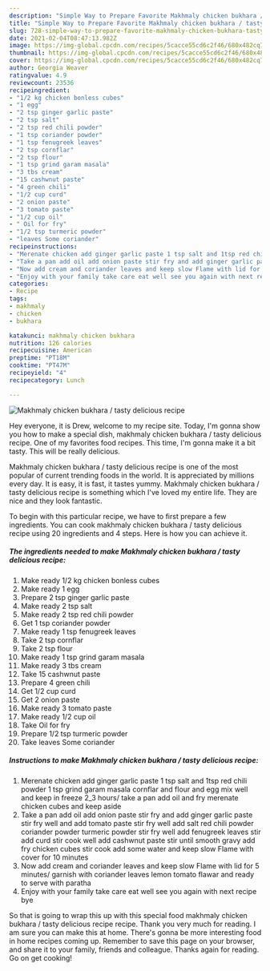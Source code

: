```yaml
---
description: "Simple Way to Prepare Favorite Makhmaly chicken bukhara / tasty delicious recipe"
title: "Simple Way to Prepare Favorite Makhmaly chicken bukhara / tasty delicious recipe"
slug: 728-simple-way-to-prepare-favorite-makhmaly-chicken-bukhara-tasty-delicious-recipe
date: 2021-02-04T08:47:13.982Z
image: https://img-global.cpcdn.com/recipes/5cacce55cd6c2f46/680x482cq70/makhmaly-chicken-bukhara-tasty-delicious-recipe-recipe-main-photo.jpg
thumbnail: https://img-global.cpcdn.com/recipes/5cacce55cd6c2f46/680x482cq70/makhmaly-chicken-bukhara-tasty-delicious-recipe-recipe-main-photo.jpg
cover: https://img-global.cpcdn.com/recipes/5cacce55cd6c2f46/680x482cq70/makhmaly-chicken-bukhara-tasty-delicious-recipe-recipe-main-photo.jpg
author: Georgia Weaver
ratingvalue: 4.9
reviewcount: 23536
recipeingredient:
- "1/2 kg chicken bonless cubes"
- "1 egg"
- "2 tsp ginger garlic paste"
- "2 tsp salt"
- "2 tsp red chili powder"
- "1 tsp coriander powder"
- "1 tsp fenugreek leaves"
- "2 tsp cornflar"
- "2 tsp flour"
- "1 tsp grind garam masala"
- "3 tbs cream"
- "15 cashwnut paste"
- "4 green chili"
- "1/2 cup curd"
- "2 onion paste"
- "3 tomato paste"
- "1/2 cup oil"
- " Oil for fry"
- "1/2 tsp turmeric powder"
- "leaves Some coriander"
recipeinstructions:
- "Merenate chicken add ginger garlic paste 1 tsp salt and 1tsp red chili powder 1 tsp grind garam masala cornflar and flour and egg mix well and keep in freeze 2_3 hours/ take a pan add oil and fry merenate chicken cubes and keep aside"
- "Take a pan add oil add onion paste stir fry and add ginger garlic paste stir fry well and add tomato paste stir fry well add salt red chili powder coriander powder turmeric powder stir fry well add fenugreek leaves stir add curd stir cook well add cashwnut paste stir until smooth gravy add fry chicken cubes stir cook add some water and keep slow Flame with cover for 10 minutes"
- "Now add cream and coriander leaves and keep slow Flame with lid for 5 minutes/ garnish with coriander leaves lemon tomato flawar and ready to serve with paratha"
- "Enjoy with your family take care eat well see you again with next recipe bye"
categories:
- Recipe
tags:
- makhmaly
- chicken
- bukhara

katakunci: makhmaly chicken bukhara 
nutrition: 126 calories
recipecuisine: American
preptime: "PT18M"
cooktime: "PT47M"
recipeyield: "4"
recipecategory: Lunch

---
```



![Makhmaly chicken bukhara / tasty delicious recipe](https://img-global.cpcdn.com/recipes/5cacce55cd6c2f46/680x482cq70/makhmaly-chicken-bukhara-tasty-delicious-recipe-recipe-main-photo.jpg)

Hey everyone, it is Drew, welcome to my recipe site. Today, I'm gonna show you how to make a special dish, makhmaly chicken bukhara / tasty delicious recipe. One of my favorites food recipes. This time, I'm gonna make it a bit tasty. This will be really delicious.



Makhmaly chicken bukhara / tasty delicious recipe is one of the most popular of current trending foods in the world. It is appreciated by millions every day. It is easy, it is fast, it tastes yummy. Makhmaly chicken bukhara / tasty delicious recipe is something which I've loved my entire life. They are nice and they look fantastic.


To begin with this particular recipe, we have to first prepare a few ingredients. You can cook makhmaly chicken bukhara / tasty delicious recipe using 20 ingredients and 4 steps. Here is how you can achieve it.

<!--inarticleads1-->

##### The ingredients needed to make Makhmaly chicken bukhara / tasty delicious recipe:

1. Make ready 1/2 kg chicken bonless cubes
1. Make ready 1 egg
1. Prepare 2 tsp ginger garlic paste
1. Make ready 2 tsp salt
1. Make ready 2 tsp red chili powder
1. Get 1 tsp coriander powder
1. Make ready 1 tsp fenugreek leaves
1. Take 2 tsp cornflar
1. Take 2 tsp flour
1. Make ready 1 tsp grind garam masala
1. Make ready 3 tbs cream
1. Take 15 cashwnut paste
1. Prepare 4 green chili
1. Get 1/2 cup curd
1. Get 2 onion paste
1. Make ready 3 tomato paste
1. Make ready 1/2 cup oil
1. Take  Oil for fry
1. Prepare 1/2 tsp turmeric powder
1. Take leaves Some coriander




<!--inarticleads2-->

##### Instructions to make Makhmaly chicken bukhara / tasty delicious recipe:

1. Merenate chicken add ginger garlic paste 1 tsp salt and 1tsp red chili powder 1 tsp grind garam masala cornflar and flour and egg mix well and keep in freeze 2_3 hours/ take a pan add oil and fry merenate chicken cubes and keep aside
1. Take a pan add oil add onion paste stir fry and add ginger garlic paste stir fry well and add tomato paste stir fry well add salt red chili powder coriander powder turmeric powder stir fry well add fenugreek leaves stir add curd stir cook well add cashwnut paste stir until smooth gravy add fry chicken cubes stir cook add some water and keep slow Flame with cover for 10 minutes
1. Now add cream and coriander leaves and keep slow Flame with lid for 5 minutes/ garnish with coriander leaves lemon tomato flawar and ready to serve with paratha
1. Enjoy with your family take care eat well see you again with next recipe bye




So that is going to wrap this up with this special food makhmaly chicken bukhara / tasty delicious recipe recipe. Thank you very much for reading. I am sure you can make this at home. There's gonna be more interesting food in home recipes coming up. Remember to save this page on your browser, and share it to your family, friends and colleague. Thanks again for reading. Go on get cooking!
